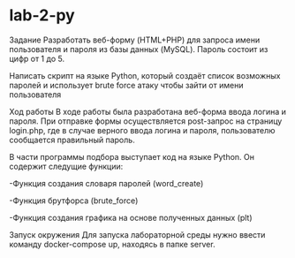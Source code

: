 # lab-2-py
Задание Разработать веб-форму (HTML+PHP) для запроса имени пользователя и пароля из базы данных (MySQL). Пароль состоит из цифр от 1 до 5.

Написать скрипт на языке Python, который создаёт список возможных паролей и использует brute force атаку чтобы зайти от имени пользователя

Ход работы В ходе работы была разработана веб-форма ввода логина и пароля. При отправке формы осуществляется post-запрос на страницу login.php, где в случае верного ввода логина и пароля, пользователю сообщается правильный пароль.

В части программы подбора выступает код на языке Python. Он содержит следущие функции:

-Функция создания словаря паролей (word_create)

-Функция брутфорса (brute_force)

-Функция создания графика на основе полученных данных (plt)

Запуск окружения Для запуска лабораторной среды нужно ввести команду docker-compose up, находясь в папке server.
